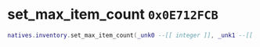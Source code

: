 # set_max_item_count `0x0E712FCB`

```lua
natives.inventory.set_max_item_count(_unk0 --[[ integer ]], _unk1 --[[ integer ]])
```